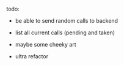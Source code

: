 todo:
- be able to send random calls to backend

- list all current calls (pending and taken)

- maybe some cheeky art

- ultra refactor
